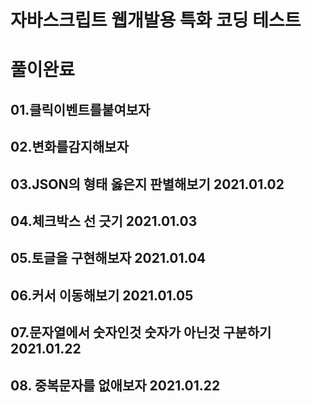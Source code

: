 # 자바스크립트 웹개발용 특화 코딩 테스트
# 풀이완료
## 01.클릭이벤트를붙여보자
## 02.변화를감지해보자
## 03.JSON의 형태 옳은지 판별해보기 2021.01.02
## 04.체크박스 선 긋기 2021.01.03
## 05.토글을 구현해보자 2021.01.04
## 06.커서 이동해보기 2021.01.05
## 07.문자열에서 숫자인것 숫자가 아닌것 구분하기 2021.01.22
## 08. 중복문자를 없애보자 2021.01.22
